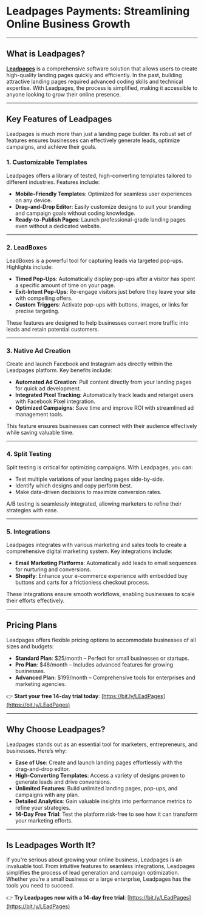 # Leadpages Payments: Streamlining Online Business Growth

---

## What is Leadpages?

[**Leadpages**](https://bit.ly/LEadPages) is a comprehensive software solution that allows users to create high-quality landing pages quickly and efficiently. In the past, building attractive landing pages required advanced coding skills and technical expertise. With Leadpages, the process is simplified, making it accessible to anyone looking to grow their online presence.

---

## Key Features of Leadpages

Leadpages is much more than just a landing page builder. Its robust set of features ensures businesses can effectively generate leads, optimize campaigns, and achieve their goals.

### 1. **Customizable Templates**
Leadpages offers a library of tested, high-converting templates tailored to different industries. Features include:
- **Mobile-Friendly Templates**: Optimized for seamless user experiences on any device.
- **Drag-and-Drop Editor**: Easily customize designs to suit your branding and campaign goals without coding knowledge.
- **Ready-to-Publish Pages**: Launch professional-grade landing pages even without a dedicated website.

---

### 2. **LeadBoxes**
LeadBoxes is a powerful tool for capturing leads via targeted pop-ups. Highlights include:
- **Timed Pop-Ups**: Automatically display pop-ups after a visitor has spent a specific amount of time on your page.
- **Exit-Intent Pop-Ups**: Re-engage visitors just before they leave your site with compelling offers.
- **Custom Triggers**: Activate pop-ups with buttons, images, or links for precise targeting.

These features are designed to help businesses convert more traffic into leads and retain potential customers.

---

### 3. **Native Ad Creation**
Create and launch Facebook and Instagram ads directly within the Leadpages platform. Key benefits include:
- **Automated Ad Creation**: Pull content directly from your landing pages for quick ad development.
- **Integrated Pixel Tracking**: Automatically track leads and retarget users with Facebook Pixel integration.
- **Optimized Campaigns**: Save time and improve ROI with streamlined ad management tools.

This feature ensures businesses can connect with their audience effectively while saving valuable time.

---

### 4. **Split Testing**
Split testing is critical for optimizing campaigns. With Leadpages, you can:
- Test multiple variations of your landing pages side-by-side.
- Identify which designs and copy perform best.
- Make data-driven decisions to maximize conversion rates.

A/B testing is seamlessly integrated, allowing marketers to refine their strategies with ease.

---

### 5. **Integrations**
Leadpages integrates with various marketing and sales tools to create a comprehensive digital marketing system. Key integrations include:
- **Email Marketing Platforms**: Automatically add leads to email sequences for nurturing and conversions.
- **Shopify**: Enhance your e-commerce experience with embedded buy buttons and carts for a frictionless checkout process.

These integrations ensure smooth workflows, enabling businesses to scale their efforts effectively.

---

## Pricing Plans

Leadpages offers flexible pricing options to accommodate businesses of all sizes and budgets:

- **Standard Plan**: $25/month – Perfect for small businesses or startups.
- **Pro Plan**: $48/month – Includes advanced features for growing businesses.
- **Advanced Plan**: $199/month – Comprehensive tools for enterprises and marketing agencies.

👉 **Start your free 14-day trial today**: [https://bit.ly/LEadPages](https://bit.ly/LEadPages)

---

## Why Choose Leadpages?

Leadpages stands out as an essential tool for marketers, entrepreneurs, and businesses. Here’s why:
- **Ease of Use**: Create and launch landing pages effortlessly with the drag-and-drop editor.
- **High-Converting Templates**: Access a variety of designs proven to generate leads and drive conversions.
- **Unlimited Features**: Build unlimited landing pages, pop-ups, and campaigns with any plan.
- **Detailed Analytics**: Gain valuable insights into performance metrics to refine your strategies.
- **14-Day Free Trial**: Test the platform risk-free to see how it can transform your marketing efforts.

---

## Is Leadpages Worth It?

If you're serious about growing your online business, Leadpages is an invaluable tool. From intuitive features to seamless integrations, Leadpages simplifies the process of lead generation and campaign optimization. Whether you’re a small business or a large enterprise, Leadpages has the tools you need to succeed.

👉 **Try Leadpages now with a 14-day free trial**: [https://bit.ly/LEadPages](https://bit.ly/LEadPages)
